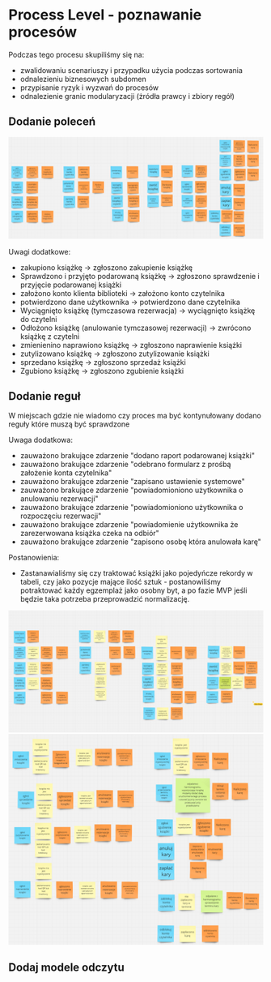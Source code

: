 # Process Level - poznawanie procesów
Podczas tego procesu skupiliśmy się na:
 - zwalidowaniu scenariuszy i przypadku użycia podczas sortowania
 - odnalezieniu biznesowych subdomen
 - przypisanie ryzyk i wyzwań do procesów
 - odnalezienie granic modularyzacji (żródła prawcy i zbiory regół)

## Dodanie poleceń
![processlevel_add_command_pl.png](../../../assets/processlevel_add_command_pl.png)

Uwagi dodatkowe:
 - zakupiono książkę -> zgłoszono zakupienie książkę
 - Sprawdzono i przyjęto podarowaną książkę -> zgłoszono sprawdzenie i przyjęcie podarowanej książki
 - założono konto klienta biblioteki -> założono konto czytelnika
 - potwierdzono dane użytkownika -> potwierdzono dane czytelnika
 - Wyciągnięto książkę (tymczasowa rezerwacja) -> wyciągnięto książkę do czytelni
 - Odłożono książkę (anulowanie tymczasowej rezerwacji) -> zwrócono książkę z czytelni
 - zmienienino naprawiono książkę -> zgłoszono naprawienie książki
 - zutylizowano książkę -> zgłoszono zutylizowanie książki
 - sprzedano książkę -> zgłoszono sprzedaż książki
 - Zgubiono książkę -> zgłoszono zgubienie książki

## Dodanie reguł
W miejscach gdzie nie wiadomo czy proces ma być kontynułowany dodano reguły które muszą być sprawdzone

Uwaga dodatkowa:
 - zauważono brakujące zdarzenie "dodano raport podarowanej książki"
 - zauważono brakujące zdarzenie "odebrano formularz z prośbą założenie konta czytelnika"
 - zauważono brakujące zdarzenie "zapisano ustawienie systemowe"
 - zauważono brakujące zdarzenie "powiadomioniono użytkownika o anulowaniu rezerwacji"
 - zauważono brakujące zdarzenie "powiadomioniono użytkownika o rozpoczęciu rezerwacji"
 - zauważono brakujące zdarzenie "powiadomienie użytkownika że zarezerwowana książka czeka na odbiór"
 - zauważono brakujące zdarzenie "zapisono osobę która anulowała karę"

Postanowienia:
 - Zastanawialiśmy się czy traktować książki jako pojedyńcze rekordy w tabeli, czy jako pozycje mające ilość sztuk - postanowiliśmy potraktować każdy egzemplaż jako osobny byt, a po fazie MVP jeśli będzie taka potrzeba przeprowadzić normalizację.

![processlevel_rules_part1.png](../../../assets/processlevel_rules_part1.png)
![processlevel_rules_part2.png](../../../assets/processlevel_rules_part2.png)

## Dodaj modele odczytu
